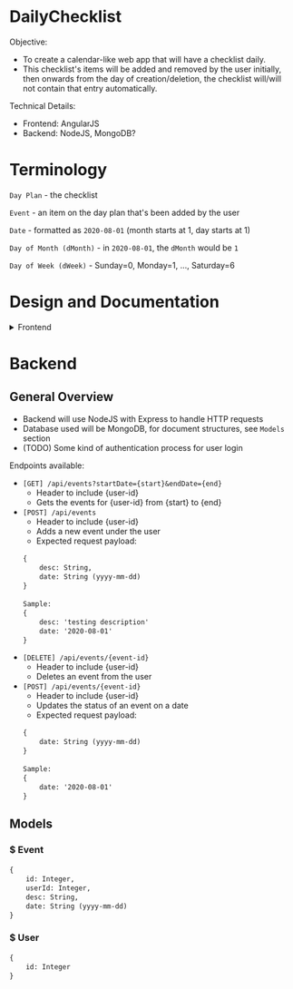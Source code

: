 # DailyChecklist
Objective:
- To create a calendar-like web app that will have a checklist daily.
- This checklist's items will be added and removed by the user initially, then onwards from the day of creation/deletion, the checklist will/will not contain that entry automatically.

Technical Details:
- Frontend: AngularJS
- Backend: NodeJS, MongoDB?

# Terminology
`Day Plan` - the checklist

`Event` - an item on the day plan that's been added by the user

`Date` - formatted as `2020-08-01` (month starts at 1, day starts at 1)

`Day of Month (dMonth)` - in `2020-08-01`, the `dMonth` would be `1`

`Day of Week (dWeek)` - Sunday=0, Monday=1, ..., Saturday=6

# Design and Documentation
<details>
<summary>Frontend</summary>

# Frontend
## General Overview
There will be one endpoint available, the root endpoint: `{base-url}/`

*TODO: The user will need to log in to access their calendar. Most likely through some username/password.*

The page will contain a calendar on the right (represented by `Calendar` component):
- 6 rows (showing days of the month)
- each row spans Sunday, Monday, ..., Saturday
- each of the days will be represented by a `CalendarCell` component
- the user can navigate between months (via prev/next buttons)
- each `CalendarCell` will be clickable and will update the day plan accordingly

It will also contain a day plan on the left:
- with events added by user
- upon initial launch, the default day plan will be today's date (timezone applied)
- the user can change the day plan by navigating to another date
- the events can be completed/incomplete
- user is also able to go back in time and change status of events by clicking on the events
- HOWEVER, they cannot go forward in time to change the status (in order to implement this, future dates should not have events pre-populated)

It will also contain an Add Event button:
- clicking on this button will show a modal, where the user can specify:
    - title of event
    - start date
- upon creation success/failure, message is provided accordingly

## Components
### $ AppComponent
> Holds the CalendarComponent, AddEventButtonComponent, DayPlanComponent.

### $ CalendarComponent
> Holds a list of `CalendarCellComponent`s, each representing a day in a month.

### $ CalendarCellComponent
> Holds a list of events to display in the cell.
>
> Events will be represented by a label, text overflow will becomes ellipsis.
> - Completed events will be highlighted in green
> - Incomplete events will be highlighted in gray

### $ AddEventButtonComponent
> Clicking on the button will open a modal.
>
> The modal will include:
> - Title of event [text field]
> - Start date [date field]
> - Save button
> - Cancel button (only way to exit modal)
> - Success/failure message

### $ DayPlanComponent
> Shows the list of events in full detail, text overflow will wrap to next line instead of becoming ellipsis.
>
> Always showing, default initial view will be today's date.

## Services
### CalendarService
> Provides information about the calendar such as current selected month, current selected date, current selected year

## Architecture
![Frontend Architecture](./architecture_frontend.png)

## Design
![Frontend Design](./design_frontend.png)
</details>


# Backend
## General Overview
- Backend will use NodeJS with Express to handle HTTP requests
- Database used will be MongoDB, for document structures, see `Models` section
- (TODO) Some kind of authentication process for user login

Endpoints available:
- `[GET] /api/events?startDate={start}&endDate={end}`
    - Header to include {user-id}
    - Gets the events for {user-id} from {start} to {end}
- `[POST] /api/events`
    - Header to include {user-id}
    - Adds a new event under the user
    - Expected request payload:
    ```
    {
        desc: String,
        date: String (yyyy-mm-dd)
    }

    Sample:
    {
        desc: 'testing description'
        date: '2020-08-01'
    }
    ```
- `[DELETE] /api/events/{event-id}`
    - Header to include {user-id}
    - Deletes an event from the user
- `[POST] /api/events/{event-id}`
    - Header to include {user-id}
    - Updates the status of an event on a date
    - Expected request payload:
    ```
    {
        date: String (yyyy-mm-dd)
    }

    Sample:
    {
        date: '2020-08-01'
    }
    ```

## Models
### $ Event
```
{
    id: Integer,
    userId: Integer,
    desc: String,
    date: String (yyyy-mm-dd)
}
```

### $ User
```
{
    id: Integer
}
```